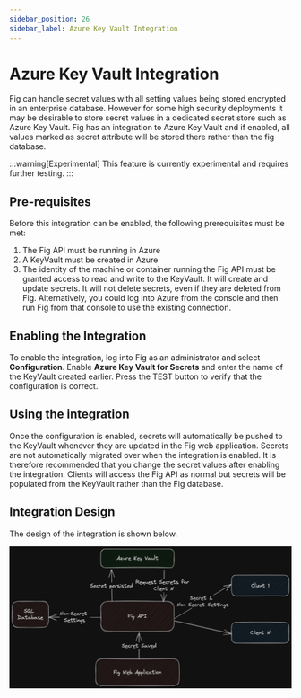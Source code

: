 ```yaml
---
sidebar_position: 26
sidebar_label: Azure Key Vault Integration
---
```


# Azure Key Vault Integration

Fig can handle secret values with all setting values being stored encrypted in an enterprise database. However for some high security deployments it may be desirable to store secret values in a dedicated secret store such as Azure Key Vault. Fig has an integration to Azure Key Vault and if enabled, all values marked as secret attribute will be stored there rather than the fig database.

:::warning[Experimental]
This feature is currently experimental and requires further testing.
:::

## Pre-requisites

Before this integration can be enabled, the following prerequisites must be met:

1. The Fig API must be running in Azure
2. A KeyVault must be created in Azure
3. The identity of the machine or container running the Fig API must be granted access to read and write to the KeyVault. It will create and update secrets. It will not delete secrets, even if they are deleted from Fig. Alternatively, you could log into Azure from the console and then run Fig from that console to use the existing connection.

## Enabling the Integration

To enable the integration, log into Fig as an administrator and select **Configuration**.
Enable __Azure Key Vault for Secrets__ and enter the name of the KeyVault created earlier.
Press the TEST button to verify that the configuration is correct.

## Using the integration

Once the configuration is enabled, secrets will automatically be pushed to the KeyVault whenever they are updated in the Fig web application. Secrets are not automatically migrated over when the integration is enabled. It is therefore recommended that you change the secret values after enabling the integration.
Clients will access the Fig API as normal but secrets will be populated from the KeyVault rather than the Fig database.

## Integration Design

The design of the integration is shown below.

![Diagram - Option1](./img/keyvault-option1.png)
